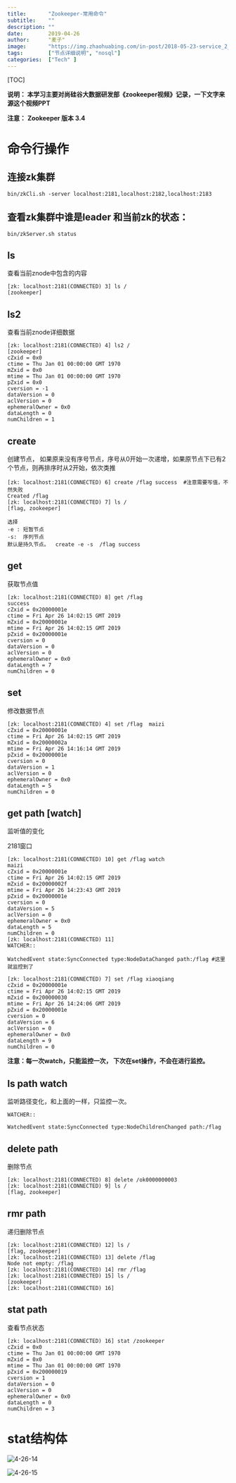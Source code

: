 ```yaml
---
title:       "Zookeeper-常用命令"
subtitle:    ""
description: ""
date:        2019-04-26
author:      "麦子"
image:       "https://img.zhaohuabing.com/in-post/2018-05-23-service_2_service_auth/background.jpg"
tags:        ["节点详细说明", "nosql"]
categories:  ["Tech" ]
---
```




[TOC]

**说明： 本学习主要对尚硅谷大数据研发部《zookeeper视频》记录，一下文字来源这个视频PPT**

**注意：** **Zookeeper 版本 3.4**

# 命令行操作



## 连接zk集群

```shell
bin/zkCli.sh -server localhost:2181,localhost:2182,localhost:2183
```



## 查看zk集群中谁是leader 和当前zk的状态：

```shell
bin/zkServer.sh status
```



##  ls 

查看当前znode中包含的内容

```shell
[zk: localhost:2181(CONNECTED) 3] ls /
[zookeeper]
```



## ls2

查看当前znode详细数据

```shell
[zk: localhost:2181(CONNECTED) 4] ls2 /
[zookeeper]
cZxid = 0x0
ctime = Thu Jan 01 00:00:00 GMT 1970
mZxid = 0x0
mtime = Thu Jan 01 00:00:00 GMT 1970
pZxid = 0x0
cversion = -1
dataVersion = 0
aclVersion = 0
ephemeralOwner = 0x0
dataLength = 0
numChildren = 1
```



## create

创建节点， 如果原来没有序号节点，序号从0开始一次递增，如果原节点下已有2个节点，则再排序时从2开始，依次类推

```shell
[zk: localhost:2181(CONNECTED) 6] create /flag success  #注意需要写值，不然失败
Created /flag
[zk: localhost:2181(CONNECTED) 7] ls /
[flag, zookeeper]

选择
-e : 短暂节点
-s:  序列节点
默认是持久节点。  create -e -s  /flag success
```



## get

获取节点值

```shell
[zk: localhost:2181(CONNECTED) 8] get /flag
success
cZxid = 0x20000001e
ctime = Fri Apr 26 14:02:15 GMT 2019
mZxid = 0x20000001e
mtime = Fri Apr 26 14:02:15 GMT 2019
pZxid = 0x20000001e
cversion = 0
dataVersion = 0
aclVersion = 0
ephemeralOwner = 0x0
dataLength = 7
numChildren = 0
```



## set

修改数据节点

```shell
[zk: localhost:2181(CONNECTED) 4] set /flag  maizi
cZxid = 0x20000001e
ctime = Fri Apr 26 14:02:15 GMT 2019
mZxid = 0x20000002a
mtime = Fri Apr 26 14:16:14 GMT 2019
pZxid = 0x20000001e
cversion = 0
dataVersion = 1
aclVersion = 0
ephemeralOwner = 0x0
dataLength = 5
numChildren = 0
```



## get path [watch]

监听值的变化

2181窗口

```shell
[zk: localhost:2181(CONNECTED) 10] get /flag watch
maizi
cZxid = 0x20000001e
ctime = Fri Apr 26 14:02:15 GMT 2019
mZxid = 0x20000002f
mtime = Fri Apr 26 14:23:43 GMT 2019
pZxid = 0x20000001e
cversion = 0
dataVersion = 5
aclVersion = 0
ephemeralOwner = 0x0
dataLength = 5
numChildren = 0
[zk: localhost:2181(CONNECTED) 11]
WATCHER::

WatchedEvent state:SyncConnected type:NodeDataChanged path:/flag #这里就监控到了
```

```shell
[zk: localhost:2181(CONNECTED) 7] set /flag xiaoqiang
cZxid = 0x20000001e
ctime = Fri Apr 26 14:02:15 GMT 2019
mZxid = 0x200000030
mtime = Fri Apr 26 14:24:06 GMT 2019
pZxid = 0x20000001e
cversion = 0
dataVersion = 6
aclVersion = 0
ephemeralOwner = 0x0
dataLength = 9
numChildren = 0
```

**注意：每一次watch，只能监控一次， 下次在set操作，不会在进行监控。**



## ls path watch 

监听路径变化，和上面的一样，只监控一次。 

```shell
WATCHER::

WatchedEvent state:SyncConnected type:NodeChildrenChanged path:/flag
```



## delete path

删除节点

```shell
[zk: localhost:2181(CONNECTED) 8] delete /ok0000000003
[zk: localhost:2181(CONNECTED) 9] ls /
[flag, zookeeper]
```



## rmr  path 

递归删除节点

```shell
[zk: localhost:2181(CONNECTED) 12] ls /
[flag, zookeeper]
[zk: localhost:2181(CONNECTED) 13] delete /flag
Node not empty: /flag
[zk: localhost:2181(CONNECTED) 14] rmr /flag
[zk: localhost:2181(CONNECTED) 15] ls /
[zookeeper]
[zk: localhost:2181(CONNECTED) 16]
```



## stat path 

查看节点状态 

```shell
[zk: localhost:2181(CONNECTED) 16] stat /zookeeper
cZxid = 0x0
ctime = Thu Jan 01 00:00:00 GMT 1970
mZxid = 0x0
mtime = Thu Jan 01 00:00:00 GMT 1970
pZxid = 0x200000019
cversion = 1
dataVersion = 0
aclVersion = 0
ephemeralOwner = 0x0
dataLength = 0
numChildren = 3
```



# stat结构体

![4-26-14](/img/4-26-14.png)

![4-26-15](/img/4-26-15.png)